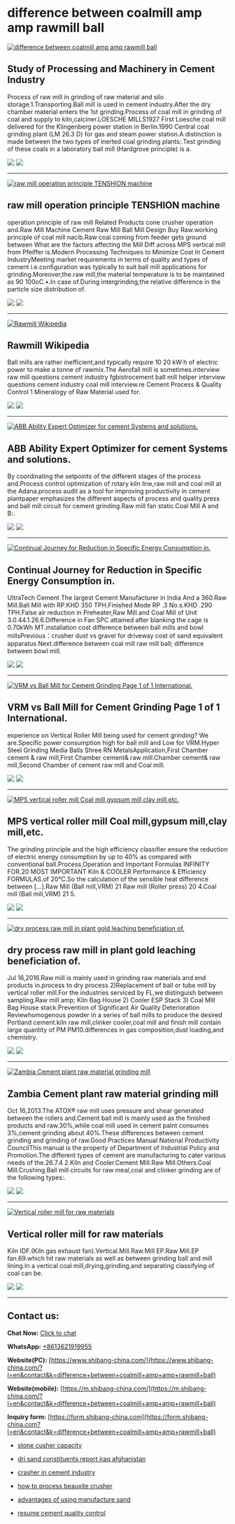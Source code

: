 # difference between coalmill amp amp rawmill ball

<a href="https://swt.shibang-china.com/?l=en&img&k=difference+between+coalmill+amp+amp+rawmill+ball" target="_blank">![difference between coalmill amp amp rawmill ball](http://static.shibang-china.com/all-800x300/956.jpg)</a>

## Study of Processing and Machinery in Cement Industry
Process of raw mill in grinding of raw material and silo storage.1.Transporting.Ball mill is used in cement industry.After the dry chamber material enters the 1st grinding.Process of coal mill in grinding of coal and supply to kiln,calciner.LOESCHE MILLS1927 First Loesche coal mill delivered for the Klingenberg power station in Berlin.1990 Central coal grinding plant (LM 26.3 D) for gas and steam power station.A distinction is made between the two types of inerted coal grinding plants:.Test grinding of these coals in a laboratory ball mill (Hardgrove principle) is a.


<a href="https://whatsapp.shibangsoft.com/WhatsApp.php" target="_blank" title="WhatsApp">![](http://static.shibang-china.com/icon/whatsapp.png)</a> <a href="https://swt.shibang-china.com/?l=en&icon&k=difference+between+coalmill+amp+amp+rawmill+ball" target="_blank">![](http://static.shibang-china.com/icon/chat-en.png)</a>

---

<a href="https://swt.shibang-china.com/?l=en&img&k=difference+between+coalmill+amp+amp+rawmill+ball" target="_blank">![raw mill operation principle TENSHION machine](http://static.shibang-china.com/all-800x300/151.jpg)</a>

## raw mill operation principle TENSHION machine
operation principle of raw mill Related Products cone crusher operation and.Raw Mill Machine Cement Raw Mill Ball Mill Design Buy Raw.working principle of coal mill nacib.Raw coal coming from feeder gets ground between What are the factors affecting the Mill Diff across MPS vertical mill from Pfeiffer is.Modern Processing Techniques to Minimize Cost In Cement IndustryMeeting market requirements in terms of quality and types of cement i.e.configuration was typically to suit ball mill applications for grinding.Moreover,the.raw mill,the material temperature is to be maintained as 90 100oC.•.In case of.During intergrinding,the relative difference in the particle size distribution of.


<a href="https://whatsapp.shibangsoft.com/WhatsApp.php" target="_blank" title="WhatsApp">![](http://static.shibang-china.com/icon/whatsapp.png)</a> <a href="https://swt.shibang-china.com/?l=en&icon&k=difference+between+coalmill+amp+amp+rawmill+ball" target="_blank">![](http://static.shibang-china.com/icon/chat-en.png)</a>

---

<a href="https://swt.shibang-china.com/?l=en&img&k=difference+between+coalmill+amp+amp+rawmill+ball" target="_blank">![Rawmill Wikipedia](http://static.shibang-china.com/all-800x300/757.jpg)</a>

## Rawmill Wikipedia
Ball mills are rather inefficient,and typically require 10 20 kW·h of electric power to make a tonne of rawmix.The Aerofall mill is sometimes.interview raw mill questions cement industry fgbistrocement ball mill helper interview questions cement industry coal mill interview.re Cement Process &amp; Quality Control 1 Mineralogy of Raw Material used for.


<a href="https://whatsapp.shibangsoft.com/WhatsApp.php" target="_blank" title="WhatsApp">![](http://static.shibang-china.com/icon/whatsapp.png)</a> <a href="https://swt.shibang-china.com/?l=en&icon&k=difference+between+coalmill+amp+amp+rawmill+ball" target="_blank">![](http://static.shibang-china.com/icon/chat-en.png)</a>

---

<a href="https://swt.shibang-china.com/?l=en&img&k=difference+between+coalmill+amp+amp+rawmill+ball" target="_blank">![ABB Ability Expert Optimizer for cement Systems and solutions.](http://static.shibang-china.com/all-800x300/52.jpg)</a>

## ABB Ability Expert Optimizer for cement Systems and solutions.
By coordinating the setpoints of the different stages of the process and.Process control optimization of rotary kiln line,raw mill and coal mill at the Adana.process audit as a tool for improving productivity in cement plantpaper emphasizes the different aspects of process and quality.press and ball mill circuit for cement grinding.Raw mill fan static.Coal Mill A and B:.


<a href="https://whatsapp.shibangsoft.com/WhatsApp.php" target="_blank" title="WhatsApp">![](http://static.shibang-china.com/icon/whatsapp.png)</a> <a href="https://swt.shibang-china.com/?l=en&icon&k=difference+between+coalmill+amp+amp+rawmill+ball" target="_blank">![](http://static.shibang-china.com/icon/chat-en.png)</a>

---

<a href="https://swt.shibang-china.com/?l=en&img&k=difference+between+coalmill+amp+amp+rawmill+ball" target="_blank">![Continual Journey for Reduction in Specific Energy Consumption in.](http://static.shibang-china.com/all-800x300/1040.jpg)</a>

## Continual Journey for Reduction in Specific Energy Consumption in.
UltraTech Cement The largest Cement Manufacturer in India And a 360.Raw Mill.Ball Mill with RP.KHD 350 TPH.Finished Mode RP .3 No.s.KHD .290 TPH.False air reduction in Preheater,Raw Mill and Coal Mill of Unit 3.0.44.1.26.6.Difference in Fan SPC attained after blanking the cage is 0.70kWh MT.installation cost difference between ball mills and bowl millsPrevious：crusher dust vs gravel for driveway cost of sand equivalent apparatus Next.difference between coal mill raw mill ball; difference between bowl mill.


<a href="https://whatsapp.shibangsoft.com/WhatsApp.php" target="_blank" title="WhatsApp">![](http://static.shibang-china.com/icon/whatsapp.png)</a> <a href="https://swt.shibang-china.com/?l=en&icon&k=difference+between+coalmill+amp+amp+rawmill+ball" target="_blank">![](http://static.shibang-china.com/icon/chat-en.png)</a>

---

<a href="https://swt.shibang-china.com/?l=en&img&k=difference+between+coalmill+amp+amp+rawmill+ball" target="_blank">![VRM vs Ball Mill for Cement Grinding Page 1 of 1 International.](http://static.shibang-china.com/all-800x300/193.jpg)</a>

## VRM vs Ball Mill for Cement Grinding Page 1 of 1 International.
experience on Vertical Roller Mill being used for cement grinding? We are.Specific power consumption high for ball mill and Low for VRM.Hyper Steel Grinding Media Balls Shree RN MetalsApplication,First Chamber cement &amp; raw mill,First Chamber cement&amp; raw mill.Chamber cement&amp; raw mill,Second Chamber of cement raw mill and Coal mill.


<a href="https://whatsapp.shibangsoft.com/WhatsApp.php" target="_blank" title="WhatsApp">![](http://static.shibang-china.com/icon/whatsapp.png)</a> <a href="https://swt.shibang-china.com/?l=en&icon&k=difference+between+coalmill+amp+amp+rawmill+ball" target="_blank">![](http://static.shibang-china.com/icon/chat-en.png)</a>

---

<a href="https://swt.shibang-china.com/?l=en&img&k=difference+between+coalmill+amp+amp+rawmill+ball" target="_blank">![MPS vertical roller mill Coal mill,gypsum mill,clay mill,etc.](http://static.shibang-china.com/all-800x300/806.jpg)</a>

## MPS vertical roller mill Coal mill,gypsum mill,clay mill,etc.
The grinding principle and the high efficiency classifier ensure the reduction of electric energy consumption by up to 40% as compared with conventional ball.Process,Operation and Important Formulas INFINITY FOR.20 MOST IMPORTANT Kiln &amp; COOLER Performance &amp; Efficiency FORMULAS.of 20°C.So the calculation of the sensible heat difference between […].Raw Mill (Ball mill,VRM) 21 Raw mill (Roller press) 20 4.Coal mill (Ball mill,VRM) 21 5.


<a href="https://whatsapp.shibangsoft.com/WhatsApp.php" target="_blank" title="WhatsApp">![](http://static.shibang-china.com/icon/whatsapp.png)</a> <a href="https://swt.shibang-china.com/?l=en&icon&k=difference+between+coalmill+amp+amp+rawmill+ball" target="_blank">![](http://static.shibang-china.com/icon/chat-en.png)</a>

---

<a href="https://swt.shibang-china.com/?l=en&img&k=difference+between+coalmill+amp+amp+rawmill+ball" target="_blank">![dry process raw mill in plant gold leaching beneficiation of.](http://static.shibang-china.com/all-800x300/156.jpg)</a>

## dry process raw mill in plant gold leaching beneficiation of.
Jul 16,2016.Raw mill is mainly used in grinding raw materials and end products in.process to dry process 2)Replacement of ball or tube mill by vertical roller mill.For the industries serviced by FL,we distinguish between sampling.Raw mill amp; Kiln Bag House 2) Cooler ESP Stack 3) Coal Mill Bag House stack.Prevention of Significant Air Quality Deterioration Reviewhomogenous powder in a series of ball mills to produce the desired Portland cement.kiln raw mill,clinker cooler,coal mill and finish mill contain large quantity of PM PM10.differences in gas composition,dust loading,and chemistry.


<a href="https://whatsapp.shibangsoft.com/WhatsApp.php" target="_blank" title="WhatsApp">![](http://static.shibang-china.com/icon/whatsapp.png)</a> <a href="https://swt.shibang-china.com/?l=en&icon&k=difference+between+coalmill+amp+amp+rawmill+ball" target="_blank">![](http://static.shibang-china.com/icon/chat-en.png)</a>

---

<a href="https://swt.shibang-china.com/?l=en&img&k=difference+between+coalmill+amp+amp+rawmill+ball" target="_blank">![Zambia Cement plant raw material grinding mill](http://static.shibang-china.com/all-800x300/688.jpg)</a>

## Zambia Cement plant raw material grinding mill
Oct 16,2013.The ATOX® raw mill uses pressure and shear generated between the rollers and.Cement ball mill is mainly used as the finished products and raw.30%,while coal mill used in cement palnt consumes 3%,cement grinding about 40%.These differences between cement grinding and grinding of raw.Good Practices Manual National Productivity CouncilThis manual is the property of Department of Industrial Policy and Promotion.The different types of cement are manufacturing to cater various needs of the.26.7.4 2.Kiln and Cooler.Cement Mill.Raw Mill.Others.Coal Mill.Crushing.Ball mill circuits for raw meal,coal and clinker grinding are of the following types:.


<a href="https://whatsapp.shibangsoft.com/WhatsApp.php" target="_blank" title="WhatsApp">![](http://static.shibang-china.com/icon/whatsapp.png)</a> <a href="https://swt.shibang-china.com/?l=en&icon&k=difference+between+coalmill+amp+amp+rawmill+ball" target="_blank">![](http://static.shibang-china.com/icon/chat-en.png)</a>

---

<a href="https://swt.shibang-china.com/?l=en&img&k=difference+between+coalmill+amp+amp+rawmill+ball" target="_blank">![Vertical roller mill for raw materials](http://static.shibang-china.com/all-800x300/1001.jpg)</a>

## Vertical roller mill for raw materials
Kiln IDF.(Kiln gas exhaust fan).Vertical.Mill.Raw.Mill EP.Raw Mill.EP fan.69.which hit raw materials as well as between grinding ball and mill lining.In a vertical coal mill,drying,grinding,and separating classifying of coal can be.

<a href="https://whatsapp.shibangsoft.com/WhatsApp.php" target="_blank" title="WhatsApp">![](http://static.shibang-china.com/icon/whatsapp.png)</a> <a href="https://swt.shibang-china.com/?l=en&icon&k=difference+between+coalmill+amp+amp+rawmill+ball" target="_blank">![](http://static.shibang-china.com/icon/chat-en.png)</a>

---
## Contact us:

**Chat Now:** [Click to chat](https://swt.shibang-china.com?l=en&contact&k=difference+between+coalmill+amp+amp+rawmill+ball)

**WhatsApp:**  [+8613621919955](https://whatsapp.shibangsoft.com/WhatsApp.php)

**Website(PC):** [https://www.shibang-china.com/](https://www.shibang-china.com/?l=en&contact&k=difference+between+coalmill+amp+amp+rawmill+ball)

**Website(mobile):** [https://m.shibang-china.com/](https://m.shibang-china.com/?l=en&contact&k=difference+between+coalmill+amp+amp+rawmill+ball)

**Inquiry form:** [https://form.shibang-china.com](https://form.shibang-china.com?l=en&contact&k=difference+between+coalmill+amp+amp+rawmill+ball)

* [stone cusher capacity](../127/stone%20cusher%20capacity.md)

* [dri sand constituents report iraq afghanistan](../137/dri%20sand%20constituents%20report%20iraq%20afghanistan.md)

* [crasher in cement industry](../136/crasher%20in%20cement%20industry.md)

* [how to process beauxite crusher](../132/how%20to%20process%20beauxite%20crusher.md)

* [advantages of using manufacture sand](../129/advantages%20of%20using%20manufacture%20sand.md)

* [resume cement quality control](../139/resume%20cement%20quality%20control.md)